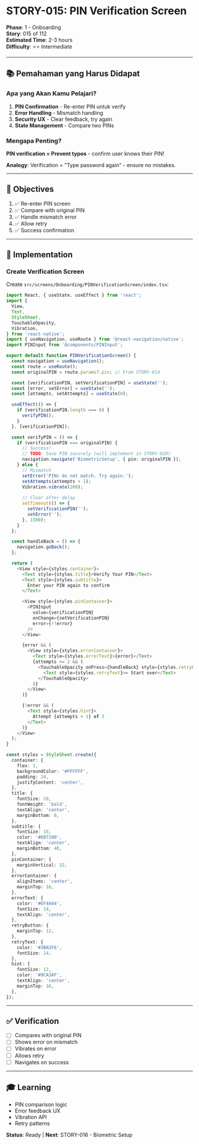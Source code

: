 # STORY-015: PIN Verification Screen

**Phase**: 1 - Onboarding  
**Story**: 015 of 112  
**Estimated Time**: 2-3 hours  
**Difficulty**: ⭐⭐ Intermediate

---

## 📚 Pemahaman yang Harus Didapat

### Apa yang Akan Kamu Pelajari?

1. **PIN Confirmation** - Re-enter PIN untuk verify
2. **Error Handling** - Mismatch handling
3. **Security UX** - Clear feedback, try again
4. **State Management** - Compare two PINs

### Mengapa Penting?

**PIN verification = Prevent typos** - confirm user knows their PIN!

**Analogy**: Verification = "Type password again" - ensure no mistakes.

---

## 🎯 Objectives

1. ✅ Re-enter PIN screen
2. ✅ Compare with original PIN
3. ✅ Handle mismatch error
4. ✅ Allow retry
5. ✅ Success confirmation

---

## 📝 Implementation

### Create Verification Screen

Create `src/screens/Onboarding/PINVerificationScreen/index.tsx`:

```typescript
import React, { useState, useEffect } from 'react';
import {
  View,
  Text,
  StyleSheet,
  TouchableOpacity,
  Vibration,
} from 'react-native';
import { useNavigation, useRoute } from '@react-navigation/native';
import PINInput from '@components/PINInput';

export default function PINVerificationScreen() {
  const navigation = useNavigation();
  const route = useRoute();
  const originalPIN = route.params?.pin; // From STORY-014

  const [verificationPIN, setVerificationPIN] = useState('');
  const [error, setError] = useState('');
  const [attempts, setAttempts] = useState(0);

  useEffect(() => {
    if (verificationPIN.length === 6) {
      verifyPIN();
    }
  }, [verificationPIN]);

  const verifyPIN = () => {
    if (verificationPIN === originalPIN) {
      // Success!
      // TODO: Save PIN securely (will implement in STORY-020)
      navigation.navigate('BiometricSetup', { pin: originalPIN });
    } else {
      // Mismatch
      setError('PINs do not match. Try again.');
      setAttempts(attempts + 1);
      Vibration.vibrate(200);
      
      // Clear after delay
      setTimeout(() => {
        setVerificationPIN('');
        setError('');
      }, 1500);
    }
  };

  const handleBack = () => {
    navigation.goBack();
  };

  return (
    <View style={styles.container}>
      <Text style={styles.title}>Verify Your PIN</Text>
      <Text style={styles.subtitle}>
        Enter your PIN again to confirm
      </Text>

      <View style={styles.pinContainer}>
        <PINInput
          value={verificationPIN}
          onChange={setVerificationPIN}
          error={!!error}
        />
      </View>

      {error && (
        <View style={styles.errorContainer}>
          <Text style={styles.errorText}>{error}</Text>
          {attempts >= 2 && (
            <TouchableOpacity onPress={handleBack} style={styles.retryButton}>
              <Text style={styles.retryText}>← Start over</Text>
            </TouchableOpacity>
          )}
        </View>
      )}

      {!error && (
        <Text style={styles.hint}>
          Attempt {attempts + 1} of 3
        </Text>
      )}
    </View>
  );
}

const styles = StyleSheet.create({
  container: {
    flex: 1,
    backgroundColor: '#FFFFFF',
    padding: 24,
    justifyContent: 'center',
  },
  title: {
    fontSize: 28,
    fontWeight: 'bold',
    textAlign: 'center',
    marginBottom: 8,
  },
  subtitle: {
    fontSize: 16,
    color: '#6B7280',
    textAlign: 'center',
    marginBottom: 48,
  },
  pinContainer: {
    marginVertical: 32,
  },
  errorContainer: {
    alignItems: 'center',
    marginTop: 16,
  },
  errorText: {
    color: '#EF4444',
    fontSize: 14,
    textAlign: 'center',
  },
  retryButton: {
    marginTop: 12,
  },
  retryText: {
    color: '#3B82F6',
    fontSize: 14,
  },
  hint: {
    fontSize: 12,
    color: '#9CA3AF',
    textAlign: 'center',
    marginTop: 16,
  },
});
```

---

## ✅ Verification

- [ ] Compares with original PIN
- [ ] Shows error on mismatch
- [ ] Vibrates on error
- [ ] Allows retry
- [ ] Navigates on success

---

## 🎓 Learning

- PIN comparison logic
- Error feedback UX
- Vibration API
- Retry patterns

**Status**: Ready | **Next**: STORY-016 - Biometric Setup
